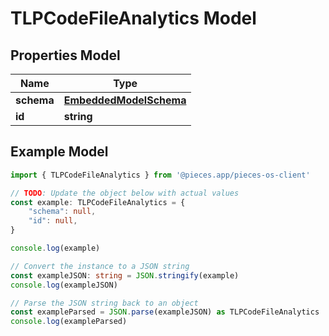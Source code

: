 
# TLPCodeFileAnalytics Model


## Properties Model

Name | Type
------------ | -------------
**schema** | [**EmbeddedModelSchema**](EmbeddedModelSchema)
**id** | **string**

## Example Model

```typescript
import { TLPCodeFileAnalytics } from '@pieces.app/pieces-os-client'

// TODO: Update the object below with actual values
const example: TLPCodeFileAnalytics = {
    "schema": null,
    "id": null,
}

console.log(example)

// Convert the instance to a JSON string
const exampleJSON: string = JSON.stringify(example)
console.log(exampleJSON)

// Parse the JSON string back to an object
const exampleParsed = JSON.parse(exampleJSON) as TLPCodeFileAnalytics
console.log(exampleParsed)
```


